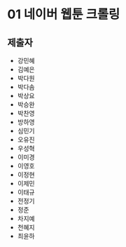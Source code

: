 # 01 네이버 웹툰 크롤링

## 제출자

* 강민혜
* 김예은
* 박다원
* 박다솜
* 박상요
* 박승완
* 박찬영
* 방하영
* 심민기
* 오유진
* 우성혁
* 이미경
* 이영호
* 이정현
* 이제민
* 이태규
* 전정기
* 정준
* 차지예
* 천혜지
* 최윤하
